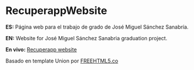 # RecuperappWebsite
**ES:** Página web para el trabajo de grado de José Miguel Sánchez Sanabría.

**EN:** Website for José Miguel Sánchez Sanabria graduation project.

**En vivo:** [Recuperapp website](http://pegasus.javeriana.edu.co/~CIS1630AP05)

Basado en template Union por [FREEHTML5.co](http://freehtml5.co/)
